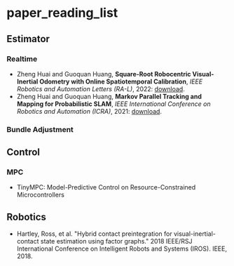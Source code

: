# paper_reading_list

## Estimator
### Realtime
- Zheng Huai and Guoquan Huang, **Square-Root Robocentric Visual-Inertial Odometry with Online Spatiotemporal Calibration**, *IEEE Robotics and Automation Letters (RA-L)*, 2022: [download](https://ieeexplore.ieee.org/document/9830847).
- Zheng Huai and Guoquan Huang, **Markov Parallel Tracking and Mapping for Probabilistic SLAM**, *IEEE International Conference on Robotics and Automation (ICRA)*, 2021: [download](https://ieeexplore.ieee.org/document/9561238).
### Bundle Adjustment

## Control
### MPC
- TinyMPC: Model-Predictive Control on Resource-Constrained Microcontrollers

## Robotics
- Hartley, Ross, et al. "Hybrid contact preintegration for visual-inertial-contact state estimation using factor graphs." 2018 IEEE/RSJ International Conference on Intelligent Robots and Systems (IROS). IEEE, 2018.

